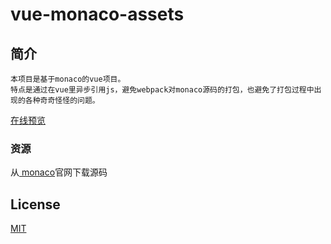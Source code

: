 # vue-monaco-assets

## 简介
```
本项目是基于monaco的vue项目。
特点是通过在vue里异步引用js，避免webpack对monaco源码的打包，也避免了打包过程中出现的各种奇奇怪怪的问题。
```
<a href="http://www.lichengblog.com/demo/monaco/index.html" target="_blank">在线预览</a>

### 资源

从<a href="https://microsoft.github.io/monaco-editor/" target="_blank"> monaco</a>官网下载源码

## License

<a href="https://opensource.org/licenses/MIT" target="_blank">MIT</a>
